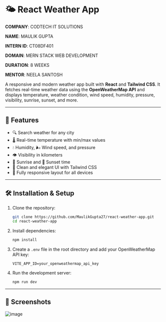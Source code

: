 # 🌤️ React Weather App

**COMPANY**: CODTECH IT SOLUTIONS

**NAME**: MAULIK GUPTA

**INTERN ID**: CT08DF401

**DOMAIN**: MERN STACK WEB DEVELOPMENT

**DURATION**: 8 WEEKS

**MENTOR**: NEELA SANTOSH


A responsive and modern weather app built with **React** and **Tailwind CSS**. It fetches real-time weather data using the **OpenWeatherMap API** and displays temperature, weather condition, wind speed, humidity, pressure, visibility, sunrise, sunset, and more.

---

## 🚀 Features

- 🔍 Search weather for any city
- 🌡️ Real-time temperature with min/max values
- 💧 Humidity, 🌬️ Wind speed, and pressure
- 👁️ Visibility in kilometers
- 🌅 Sunrise and 🌇 Sunset time
- 🎨 Clean and elegant UI with Tailwind CSS
- 📱 Fully responsive layout for all devices

---

## 🛠️ Installation & Setup

1. Clone the repository:
   ```bash
   git clone https://github.com/MaulikGupta27/react-weather-app.git
   cd react-weather-app
   ```

2. Install dependencies:
   ```bash
   npm install
   ```

3. Create a `.env` file in the root directory and add your OpenWeatherMap API key:
   ```env
   VITE_APP_ID=your_openweathermap_api_key
   ```

4. Run the development server:
   ```bash
   npm run dev
   ```

---

## 📸 Screenshots

![image](https://github.com/user-attachments/assets/2b8795ad-6fb5-45c9-80d6-192645bdfdba)
